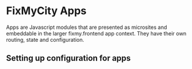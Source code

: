 # FixMyCity Apps

Apps are Javascript modules that are presented as microsites and embeddable in
the larger fixmy.frontend app context. They have their own routing, state and
configuration.

## Setting up configuration for apps
